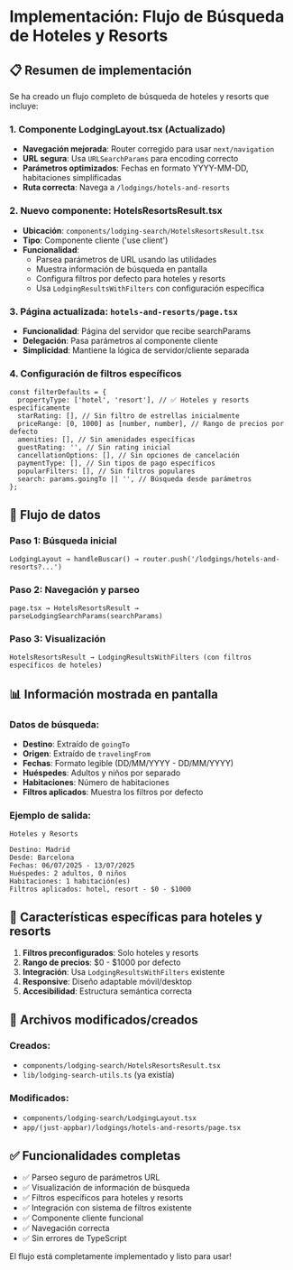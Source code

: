 # Implementación: Flujo de Búsqueda de Hoteles y Resorts

## 📋 Resumen de implementación

Se ha creado un flujo completo de búsqueda de hoteles y resorts que incluye:

### 1. **Componente LodgingLayout.tsx** (Actualizado)
- **Navegación mejorada**: Router corregido para usar `next/navigation`
- **URL segura**: Usa `URLSearchParams` para encoding correcto
- **Parámetros optimizados**: Fechas en formato YYYY-MM-DD, habitaciones simplificadas
- **Ruta correcta**: Navega a `/lodgings/hotels-and-resorts`

### 2. **Nuevo componente: HotelsResortsResult.tsx**
- **Ubicación**: `components/lodging-search/HotelsResortsResult.tsx`
- **Tipo**: Componente cliente ('use client')
- **Funcionalidad**:
  - Parsea parámetros de URL usando las utilidades
  - Muestra información de búsqueda en pantalla
  - Configura filtros por defecto para hoteles y resorts
  - Usa `LodgingResultsWithFilters` con configuración específica

### 3. **Página actualizada**: `hotels-and-resorts/page.tsx`
- **Funcionalidad**: Página del servidor que recibe searchParams
- **Delegación**: Pasa parámetros al componente cliente
- **Simplicidad**: Mantiene la lógica de servidor/cliente separada

### 4. **Configuración de filtros específicos**
```tsx
const filterDefaults = {
  propertyType: ['hotel', 'resort'], // ✅ Hoteles y resorts específicamente
  starRating: [], // Sin filtro de estrellas inicialmente
  priceRange: [0, 1000] as [number, number], // Rango de precios por defecto
  amenities: [], // Sin amenidades específicas
  guestRating: '', // Sin rating inicial
  cancellationOptions: [], // Sin opciones de cancelación
  paymentType: [], // Sin tipos de pago específicos
  popularFilters: [], // Sin filtros populares
  search: params.goingTo || '', // Búsqueda desde parámetros
};
```

## 🔄 Flujo de datos

### Paso 1: Búsqueda inicial
```
LodgingLayout → handleBuscar() → router.push('/lodgings/hotels-and-resorts?...')
```

### Paso 2: Navegación y parseo
```
page.tsx → HotelsResortsResult → parseLodgingSearchParams(searchParams)
```

### Paso 3: Visualización
```
HotelsResortsResult → LodgingResultsWithFilters (con filtros específicos de hoteles)
```

## 📊 Información mostrada en pantalla

### Datos de búsqueda:
- **Destino**: Extraído de `goingTo`
- **Origen**: Extraído de `travelingFrom`
- **Fechas**: Formato legible (DD/MM/YYYY - DD/MM/YYYY)
- **Huéspedes**: Adultos y niños por separado
- **Habitaciones**: Número de habitaciones
- **Filtros aplicados**: Muestra los filtros por defecto

### Ejemplo de salida:
```
Hoteles y Resorts

Destino: Madrid
Desde: Barcelona
Fechas: 06/07/2025 - 13/07/2025
Huéspedes: 2 adultos, 0 niños
Habitaciones: 1 habitación(es)
Filtros aplicados: hotel, resort - $0 - $1000
```

## 🎯 Características específicas para hoteles y resorts

1. **Filtros preconfigurados**: Solo hoteles y resorts
2. **Rango de precios**: $0 - $1000 por defecto
3. **Integración**: Usa `LodgingResultsWithFilters` existente
4. **Responsive**: Diseño adaptable móvil/desktop
5. **Accesibilidad**: Estructura semántica correcta

## 🔧 Archivos modificados/creados

### Creados:
- `components/lodging-search/HotelsResortsResult.tsx`
- `lib/lodging-search-utils.ts` (ya existía)

### Modificados:
- `components/lodging-search/LodgingLayout.tsx`
- `app/(just-appbar)/lodgings/hotels-and-resorts/page.tsx`

## ✅ Funcionalidades completas

- ✅ Parseo seguro de parámetros URL
- ✅ Visualización de información de búsqueda
- ✅ Filtros específicos para hoteles y resorts
- ✅ Integración con sistema de filtros existente
- ✅ Componente cliente funcional
- ✅ Navegación correcta
- ✅ Sin errores de TypeScript

El flujo está completamente implementado y listo para usar!
